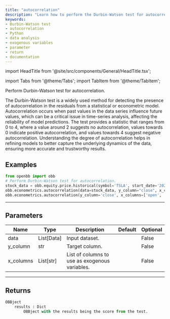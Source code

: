 ```yaml
---
title: "autocorrelation"
description: "Learn how to perform the Durbin-Watson test for autocorrelation in Python.  Understand the parameters and return value of the function, and how to use exogenous  variables in the analysis. This documentation provides a detailed explanation."
keywords:
- Durbin-Watson test
- autocorrelation
- Python
- data analysis
- exogenous variables
- parameter
- return
- documentation
---
```


import HeadTitle from '@site/src/components/General/HeadTitle.tsx';

<HeadTitle title="econometrics/autocorrelation - Reference | OpenBB Platform Docs" />

<!-- markdownlint-disable MD012 MD031 MD033 -->

import Tabs from '@theme/Tabs';
import TabItem from '@theme/TabItem';

Perform Durbin-Watson test for autocorrelation.

 The Durbin-Watson test is a widely used method for detecting the presence of autocorrelation in the residuals
 from a statistical or econometric model. Autocorrelation occurs when past values in the data series influence
 future values, which can be a critical issue in time-series analysis, affecting the reliability of
 model predictions. The test provides a statistic that ranges from 0 to 4, where a value around 2 suggests
 no autocorrelation, values towards 0 indicate positive autocorrelation, and values towards 4 suggest
 negative autocorrelation. Understanding the degree of autocorrelation helps in refining models to better capture
 the underlying dynamics of the data, ensuring more accurate and trustworthy results.


Examples
--------

```python
from openbb import obb
# Perform Durbin-Watson test for autocorrelation.
stock_data = obb.equity.price.historical(symbol='TSLA', start_date='2023-01-01', provider='fmp').to_df()
obb.econometrics.autocorrelation(data=stock_data, y_column="close", x_columns=["open", "high", "low"])
obb.econometrics.autocorrelation(y_column='close', x_columns=['open', 'high', 'low'], data=[{'date': '2023-01-02', 'open': 110.0, 'high': 120.0, 'low': 100.0, 'close': 115.0, 'volume': 10000.0}, {'date': '2023-01-03', 'open': 165.0, 'high': 180.0, 'low': 150.0, 'close': 172.5, 'volume': 15000.0}, {'date': '2023-01-04', 'open': 146.67, 'high': 160.0, 'low': 133.33, 'close': 153.33, 'volume': 13333.33}, {'date': '2023-01-05', 'open': 137.5, 'high': 150.0, 'low': 125.0, 'close': 143.75, 'volume': 12500.0}, {'date': '2023-01-06', 'open': 132.0, 'high': 144.0, 'low': 120.0, 'close': 138.0, 'volume': 12000.0}])
```

---

## Parameters

<Tabs>

<TabItem value='standard' label='standard'>

| Name | Type | Description | Default | Optional |
| ---- | ---- | ----------- | ------- | -------- |
| data | List[Data] | Input dataset. |  | False |
| y_column | str | Target column. |  | False |
| x_columns | List[str] | List of columns to use as exogenous variables. |  | False |
</TabItem>

</Tabs>

---

## Returns

```python wordwrap
OBBject
    results : Dict
        OBBject with the results being the score from the test.
```

